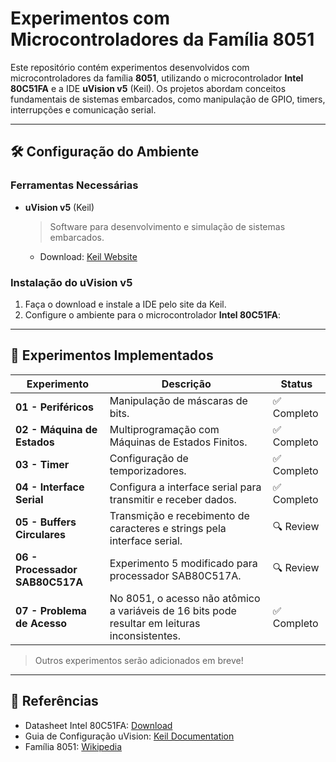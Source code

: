 # Experimentos com Microcontroladores da Família 8051  

Este repositório contém experimentos desenvolvidos com microcontroladores da família **8051**, utilizando o microcontrolador **Intel 80C51FA** e a IDE **uVision v5** (Keil). Os projetos abordam conceitos fundamentais de sistemas embarcados, como manipulação de GPIO, timers, interrupções e comunicação serial.  

---  

## 🛠️ Configuração do Ambiente  

### Ferramentas Necessárias  

- **uVision v5** (Keil)  
  > Software para desenvolvimento e simulação de sistemas embarcados.  
  - Download: [Keil Website](https://www.keil.com/download/product/)  

### Instalação do uVision v5  

1. Faça o download e instale a IDE pelo site da Keil.  
2. Configure o ambiente para o microcontrolador **Intel 80C51FA**:

---  

## 🔬 Experimentos Implementados  

| Experimento       | Descrição                                                                 | Status      |  
|-------------------|---------------------------------------------------------------------------|-------------|  
| **01 - Periféricos**      | Manipulação de máscaras de bits.               | ✅ Completo  |  
| **02 - Máquina de Estados**     | Multiprogramação com Máquinas de Estados Finitos.  | ✅ Completo  |  
| **03 - Timer**      | Configuração de temporizadores.  | ✅ Completo |  
| **04 - Interface Serial**      | Configura a interface serial para transmitir e receber dados.  | ✅ Completo |  
| **05 - Buffers Circulares**      | Transmição e recebimento de caracteres e strings pela interface serial.  | 🔍 Review  |  
| **06 - Processador SAB80C517A**      | Experimento 5 modificado para processador SAB80C517A.  | 🔍 Review  |  
| **07 - Problema de Acesso**      | No 8051, o acesso não atômico a variáveis de 16 bits pode resultar em leituras inconsistentes.  | ✅ Completo |  

> Outros experimentos serão adicionados em breve!  

---

## 📖 Referências  

- Datasheet Intel 80C51FA: [Download](docs/datasheets/Intel-80C51FA-Datasheet.pdf)  
- Guia de Configuração uVision: [Keil Documentation](https://www.keil.com/support/man/docs/)  
- Família 8051: [Wikipedia](https://en.wikipedia.org/wiki/Intel_MCS-51)  
